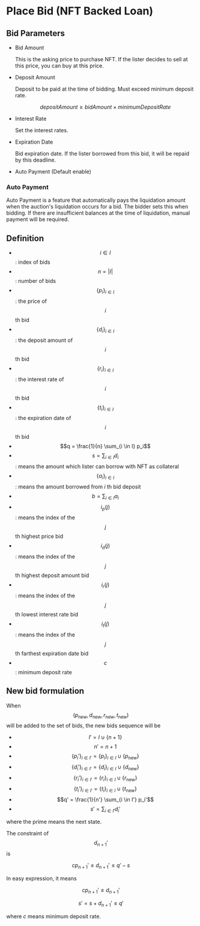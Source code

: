 # Place Bid (NFT Backed Loan)

## Bid Parameters

- Bid Amount

  This is the asking price to purchase NFT. If the lister decides to sell at this price, you can buy at this price.

- Deposit Amount

  Deposit to be paid at the time of bidding. Must exceed minimum deposit rate.

  $$
  depositAmount \geq bidAmount \times minimumDepositRate
  $$

- Interest Rate

  Set the interest rates.

- Expiration Date

  Bid expiration date. If the lister borrowed from this bid, it will be repaid by this deadline.

- Auto Payment (Default enable)

### Auto Payment

Auto Payment is a feature that automatically pays the liquidation amount when the auction's liquidation occurs for a bid.
The bidder sets this when bidding.
If there are insufficient balances at the time of liquidation, manual payment will be required.

## Definition

- $$i \in I$$: index of bids
- $$n = |I|$$: number of bids
- $$\{p_i\}_{i \in I}$$: the price of $$i$$ th bid
- $$\{d_i\}_{i \in I}$$: the deposit amount of $$i$$th bid
- $$\{r_i\}_{i \in I}$$: the interest rate of $$i$$th bid
- $$\{t_i\}_{i \in I}$$: the expiration date of $$i$$th bid
- $$q = \frac{1}{n} \sum_{i \in I} p_i$$
- $$s = \sum_{i \in I} d_i$$: means the amount which lister can borrow with NFT as collateral
- $$\{a_i\}_{i \in I}$$: means the amount borrowed from $i$ th bid deposit
- $$b = \sum_{i \in I} a_i$$
- $$i_p(j)$$: means the index of the $$j$$ th highest price bid
- $$i_d(j)$$: means the index of the $$j$$ th highest deposit amount bid
- $$i_r(j)$$: means the index of the $$j$$ th lowest interest rate bid
- $$i_t(j)$$: means the index of the $$j$$ th farthest expiration date bid
- $$c$$: minimum deposit rate

## New bid formulation

When $$(p_{\text{new}}, d_{\text{new}}, r_{\text{new}}, t_{\text{new}})$$ will be added to the set of bids, the new bids sequence will be

- $$I' = I \cup \{n+1\}$$
- $$n' = n + 1$$
- $$\{p_i'\}_{i \in I'} = \{p_i\}_{i \in I} \cup \{p_{\text{new}}\}$$
- $$\{d_i'\}_{i \in I'} = \{d_i\}_{i \in I} \cup \{d_{\text{new}}\}$$
- $$\{r_i'\}_{i \in I'} = \{r_i\}_{i \in I} \cup \{r_{\text{new}}\}$$
- $$\{t_i'\}_{i \in I'} = \{t_i\}_{i \in I} \cup \{t_{\text{new}}\}$$
- $$q' = \frac{1}{n'} \sum_{i \in I'} p_i'$$
- $$s' = \sum_{i \in I'} d_i'$$

where the prime means the next state.

The constraint of $$d_{n+1}'$$ is

$$
  c p_{n+1}' \le d_{n+1}' \le q' - s
$$

In easy expression, it means

$$
  c p_{n+1}' \le d_{n+1}'
$$

$$
  s' = s + d_{n+1}' \le q'
$$

where $c$ means minimum deposit rate.
